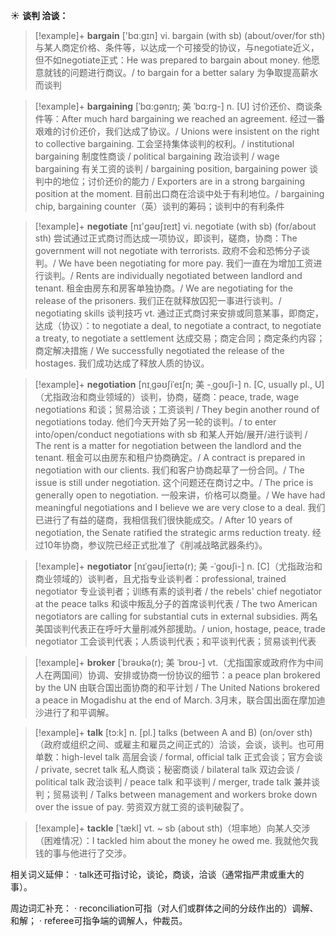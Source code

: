 ☀ <span class="category">**谈判 洽谈：**</span>
>[!example]+ <span class="vocabulary">**bargain**</span> ['bɑːɡɪn] 
> <span class="definition">vi. bargain (with sb) (about/over/for sth) 与某人商定价格、条件等，以达成一个可接受的协议，与negotiate近义，但不如negotiate正式：</span>He was prepared to bargain about money. 他愿意就钱的问题进行商议。/ to bargain for a better salary 为争取提高薪水而谈判
           
>[!example]+ <span class="vocabulary">**bargaining**</span> [ˈbɑ:gənɪŋ; 美 ˈbɑ:rg-]
> <span class="definition">n. [U] 讨价还价、商谈条件等：</span>After much hard bargaining we reached an agreement. 经过一番艰难的讨价还价，我们达成了协议。/ Unions were insistent on the right to collective bargaining. 工会坚持集体谈判的权利。/ institutional bargaining 制度性商谈 / political bargaining 政治谈判 / wage bargaining 有关工资的谈判 / bargaining position, bargaining power 谈判中的地位；讨价还价的能力 / Exporters are in a strong bargaining position at the moment. 目前出口商在洽谈中处于有利地位。/ bargaining chip, bargaining counter（英）谈判的筹码；谈判中的有利条件

>[!example]+ <span class="vocabulary">**negotiate**</span> [nɪ'ɡəʊʃɪeɪt] 
> <span class="definition">vi. negotiate (with sb) (for/about sth) 尝试通过正式商讨而达成一项协议，即谈判，磋商，协商：</span>The government will not negotiate with terrorists. 政府不会和恐怖分子谈判。/ We have been negotiating for more pay. 我们一直在为增加工资进行谈判。/ Rents are individually negotiated between landlord and tenant. 租金由房东和房客单独协商。/ We are negotiating for the release of the prisoners. 我们正在就释放囚犯一事进行谈判。/ negotiating skills 谈判技巧 <span class="definition">vt. 通过正式商讨来安排或同意某事，即商定，达成（协议）：</span>to negotiate a deal, to negotiate a contract, to negotiate a treaty, to negotiate a settlement 达成交易；商定合同；商定条约内容；商定解决措施 / We successfully negotiated the release of the hostages. 我们成功达成了释放人质的协议。
                      
>[!example]+ <span class="vocabulary">**negotiation**</span> [nɪˌgəʊʃiˈeɪʃn; 美 -ˌgoʊʃi-]
> <span class="definition">n. [C, usually pl., U]（尤指政治和商业领域的）谈判，协商，磋商：</span>peace, trade, wage negotiations 和谈；贸易洽谈；工资谈判 / They begin another round of negotiations today. 他们今天开始了另一轮的谈判。/ to enter into/open/conduct negotiations with sb 和某人开始/展开/进行谈判 / The rent is a matter for negotiation between the landlord and the tenant. 租金可以由房东和租户协商确定。/ A contract is prepared in negotiation with our clients. 我们和客户协商起草了一份合同。/ The issue is still under negotiation. 这个问题还在商讨之中。/ The price is generally open to negotiation. 一般来讲，价格可以商量。/ We have had meaningful negotiations and I believe we are very close to a deal. 我们已进行了有益的磋商，我相信我们很快能成交。/ After 10 years of negotiation, the Senate ratified the strategic arms reduction treaty. 经过10年协商，参议院已经正式批准了《削减战略武器条约》。
           
>[!example]+ <span class="vocabulary">**negotiator**</span> [nɪˈgəʊʃieɪtə(r); 美 -ˈgoʊʃi-]
> <span class="definition">n. [C]（尤指政治和商业领域的）谈判者，且尤指专业谈判者：</span>professional, trained negotiator 专业谈判者；训练有素的谈判者 / the rebels' chief negotiator at the peace talks 和谈中叛乱分子的首席谈判代表 / The two American negotiators are calling for substantial cuts in external subsidies. 两名美国谈判代表正在呼吁大量削减外部援助。/ union, hostage, peace, trade negotiator 工会谈判代表；人质谈判代表；和平谈判代表；贸易谈判代表

>[!example]+ <span class="vocabulary">**broker**</span> [ˈbrəʊkə(r); 美 ˈbroʊ-]
> <span class="definition">vt.（尤指国家或政府作为中间人在两国间）协调、安排或协商一份协议的细节：</span>a peace plan brokered by the UN 由联合国出面协商的和平计划 / The United Nations brokered a peace in Mogadishu at the end of March. 3月末，联合国出面在摩加迪沙进行了和平调解。

>[!example]+ <span class="vocabulary">**talk**</span> [tɔ:k] 
> <span class="definition">n. [pl.] talks (between A and B) (on/over sth)（政府或组织之间、或雇主和雇员之间正式的）洽谈，会谈，谈判。也可用单数：</span>high-level talk 高层会谈 / formal, official talk 正式会谈；官方会谈 / private, secret talk 私人商谈；秘密商谈 / bilateral talk 双边会谈 / political talk 政治谈判 / peace talk 和平谈判 / merger, trade talk 兼并谈判；贸易谈判 / Talks between management and workers broke down over the issue of pay. 劳资双方就工资的谈判破裂了。
           
>[!example]+ <span class="vocabulary">**tackle**</span> [ˈtækl]
> <span class="definition">vt. ~ sb (about sth)（坦率地）向某人交涉（困难情况）：</span>I tackled him about the money he owed me. 我就他欠我钱的事与他进行了交涉。

相关词义延伸：
· talk还可指讨论，谈论，商谈，洽谈（通常指严肃或重大的事）。

周边词汇补充：
· reconciliation可指（对人们或群体之间的分歧作出的）调解、和解；
· referee可指争端的调解人，仲裁员。


